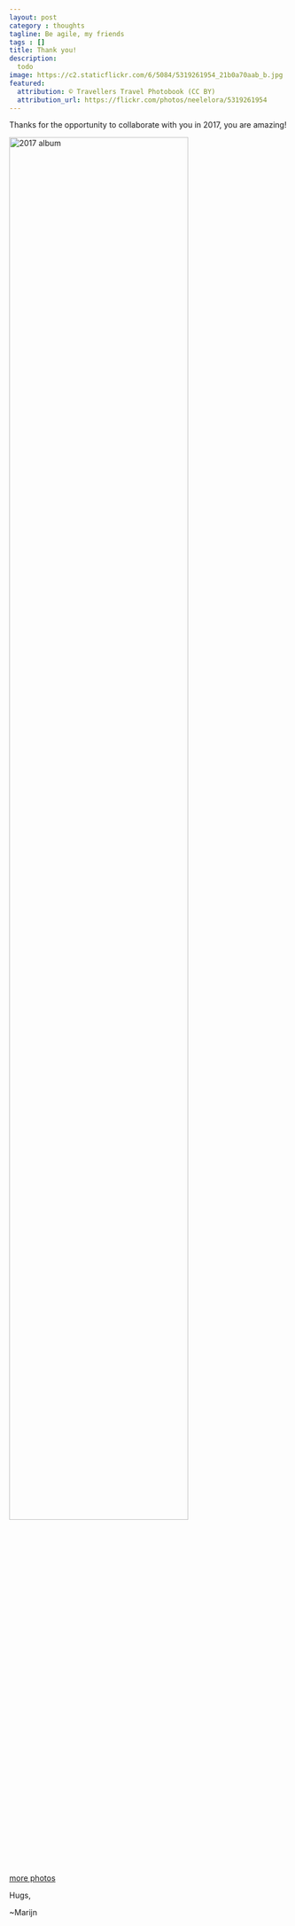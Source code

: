 ```yaml
---
layout: post
category : thoughts
tagline: Be agile, my friends
tags : []
title: Thank you!
description:
  todo
image: https://c2.staticflickr.com/6/5084/5319261954_21b0a70aab_b.jpg
featured:
  attribution: © Travellers Travel Photobook (CC BY)
  attribution_url: https://flickr.com/photos/neelelora/5319261954
---
```


Thanks for the opportunity to collaborate with you in 2017,
you are amazing!

<img src="https://lh3.googleusercontent.com/qEpKxTWoh4_s0NyG85-nOHr7NSX7-YlPSDt7OxO50L85_J1iS7z8UiqunEUNBo5yY2tX5rTWkbiTZeXZj3fAslqXz7oi5ix-14ZnK0w0u9jFe4E_TmVXUuHzsrl8nUjvq_SlxHvmdWeSXrDC0lL64JEqldrAHKnOGW64_cgSVQimtfEtHCXssN_6yUm8fJweh1Sw_qFv5NZtLNuGoUBfaLzGKqQeOCM2HAJRaxBqDQCzfU4Lh6mY__2sBFCynOtZImoKAvd-HEuqIqJ1iYOzikfnVWvaflAdzaz4ScwPHivZmLHcqGybME6ssY8ZrFAKT4TctYkKmaGgtj2dsx0QwDb4nRZmoV2RbuCVGJD0rnnoQTxo0L-E0ORwfamUk0YDvFYrAzX7pD4viZLIPjBa38t_5iNF-idQ0yLztBXcCGa-1edLhdbWCvPSQIKWjI_YcMf5DbTNoWzaqEtuatskGWefiHnRkD3KDIeqChaMIW8uPDKqCMHZeMSsI-e_CujVXlpJP9jZjMB28yMq3yo8d-CxYZ2jQLcd0jL6cEmYGK0LXShhWEiB7-bSrkGUEaHEDo_OFg5iG4-M0tw0VM_du3q_sSIjMCUyNsEJOoAq8kuaAAsZLuyBuh8iBFd5zXOa510-o8k8wu1ytkLrrBPFZ5lcrrZqMjyjgC2G=w1024-h576-no" alt="2017 album " style="width: 80%;" class="text-center">

[more photos][album]

Hugs, 

~Marijn


 [album]: https://photos.app.goo.gl/6JjbqD5tCz0mLFH83
 [animation]: https://lh3.googleusercontent.com/qEpKxTWoh4_s0NyG85-nOHr7NSX7-YlPSDt7OxO50L85_J1iS7z8UiqunEUNBo5yY2tX5rTWkbiTZeXZj3fAslqXz7oi5ix-14ZnK0w0u9jFe4E_TmVXUuHzsrl8nUjvq_SlxHvmdWeSXrDC0lL64JEqldrAHKnOGW64_cgSVQimtfEtHCXssN_6yUm8fJweh1Sw_qFv5NZtLNuGoUBfaLzGKqQeOCM2HAJRaxBqDQCzfU4Lh6mY__2sBFCynOtZImoKAvd-HEuqIqJ1iYOzikfnVWvaflAdzaz4ScwPHivZmLHcqGybME6ssY8ZrFAKT4TctYkKmaGgtj2dsx0QwDb4nRZmoV2RbuCVGJD0rnnoQTxo0L-E0ORwfamUk0YDvFYrAzX7pD4viZLIPjBa38t_5iNF-idQ0yLztBXcCGa-1edLhdbWCvPSQIKWjI_YcMf5DbTNoWzaqEtuatskGWefiHnRkD3KDIeqChaMIW8uPDKqCMHZeMSsI-e_CujVXlpJP9jZjMB28yMq3yo8d-CxYZ2jQLcd0jL6cEmYGK0LXShhWEiB7-bSrkGUEaHEDo_OFg5iG4-M0tw0VM_du3q_sSIjMCUyNsEJOoAq8kuaAAsZLuyBuh8iBFd5zXOa510-o8k8wu1ytkLrrBPFZ5lcrrZqMjyjgC2G=w1024-h576-no





